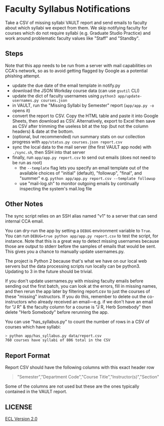 # Faculty Syllabus Notifications

Take a CSV of missing syllabi VAULT report and send emails to faculty about which syllabi we expect from them. We skip notifying faculty for courses which do not require syllabi (e.g. Graduate Studio Practice) and work around problematic faculty values like "Staff" and "Standby".

## Steps

Note that this app needs to be run from a server with mail capabilities on CCA's network, so as to avoid getting flagged by Google as a potential phishing attempt.

- update the due date of the email template in notify.py
- download the JSON Workday course data (can use `gsutil` CLI)
- update the dict of faculty usernames using `python3 app/update-usernames.py courses.json`
- in VAULT, run the "Missing Syllabi by Semester" report (`app/app.py -o` opens it)
- convert the report to CSV. Copy the HTML table and paste it into Google Sheets, then download as CSV. Alternatively, export to Excel then save as CSV after trimming the useless bit at the top (but not the column headers) & date at the bottom.
- (optional, but recommended) run summary stats on our collection progress with `app/status.py courses.json report.csv`
- sync the local data to the mail server (the first VAULT app node) with `./sync.sh`, then SSH into that server
- finally, run `app/app.py report.csv` to send out emails (does not need to be run as root)
  - the `--template` flag lets you specify an email template out of the available choices of "initial" (default), "followup", "final", and "summer" e.g. `python app/app.py report.csv --template followup`
  - use "mail-log.sh" to monitor outgoing emails by continually inspecting the system's mail.log file

## Other Notes

The sync script relies on an SSH alias named "v1" to a server that can send internal CCA email.

You can dry-run the app by setting a `DEBUG` environment variable to `True`. You can run `DEBUG=true python app/app.py report.csv` to test the script, for instance. Note that this is a great way to detect missing usernames because those are output to stderr before the samples of emails that would be sent. This gives you a chance to manually update usernames.py.

The project is Python 2 because that's what we have on our local web servers but the data processing scripts run locally can be python3. Updating to 3 in the future should be trivial.

If you don't update usernames.py with missing faculty emails before sending out the first batch, you can look at the errors, fill in missing names, and then rerun the app later by filtering report.csv to just the courses of these "missing" instructors. If you do this, remember to delete out the co-instructors who already received an email—e.g. if we don't have an email for "J R" & the faculty column for a course is "J R, Herb Somebody" then delete "Herb Somebody" before rerunning the app.

You can use "has_syllabus.py" to count the number of rows in a CSV of courses which have syllabi:

```sh
> python app/has_syllabus.py data/report.csv
760 courses have syllabi of 806 total in the CSV
```

## Report Format

Report CSV should have the following columns with this exact header row

> "Semester","Department Code","Course Title","Instructor(s)","Section"

Some of the columns are not used but these are the ones typically contained in the VAULT report.

## LICENSE

[ECL Version 2.0](https://opensource.org/licenses/ECL-2.0)
